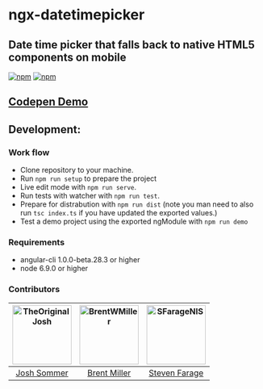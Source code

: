 # ngx-datetimepicker
## Date time picker that falls back to native HTML5 components on mobile

[![npm](https://img.shields.io/npm/v/ngx-datetimepicker.svg)](https://www.npmjs.com/package/ngx-datetimepicker)
[![npm](https://img.shields.io/npm/dt/ngx-datetimepicker.svg?label=npm%20downloads)](https://www.npmjs.com/package/ngx-datetimepicker)

## [Codepen Demo](http://codepen.io/BrentWMiller/pen/gmOGmz)

## Development:

### Work flow

* Clone repository to your machine.
* Run `npm run setup` to prepare the  project
* Live edit mode with `npm run serve`.
* Run tests with watcher with `npm run test`.
* Prepare for distrabution with `npm run dist` (note you man need to also run `tsc index.ts` if you have updated the exported values.)
* Test a demo project using the exported ngModule with `npm run demo`

### Requirements

* angular-cli 1.0.0-beta.28.3 or higher
* node 6.9.0 or higher

### Contributors

[<img alt="TheOriginalJosh" src="https://avatars.githubusercontent.com/u/1486275?v=3&s=117" width="117">](https://github.com/TheOriginalJosh) | [<img alt="BrentWMiller" src="https://avatars.githubusercontent.com/u/13574057?v=3&s=117" width="117">](https://github.com/BrentWMiller)| [<img alt="SFarageNIS" src="https://avatars.githubusercontent.com/u/1518056?v=3&s=117" width="117">](https://github.com/SFarageNIS)
:---: |:---: |:---: |
[Josh Sommer](https://github.com/TheOriginalJosh) |[Brent Miller](https://github.com/BrentWMiller) |[Steven Farage](https://github.com/SFarageNIS)
